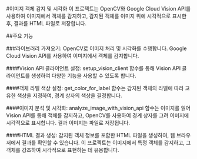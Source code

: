 #이미지 객체 감지 및 시각화
이 프로젝트는 OpenCV와 Google Cloud Vision API를 사용하여 이미지에서 객체를 감지하고, 감지된 객체를 이미지 위에 시각적으로 표시한 후, 결과를 HTML 파일로 저장합니다.

##주요 기능

###라이브러리 가져오기:
OpenCV로 이미지 처리 및 시각화를 수행합니다.
Google Cloud Vision API를 사용하여 이미지에서 객체를 감지합니다.

####Vision API 클라이언트 설정:
setup_vision_client 함수를 통해 Vision API 클라이언트를 생성하여 다양한 기능을 사용할 수 있도록 합니다.

####객체 라벨 색상 설정:
get_color_for_label 함수는 감지된 객체의 라벨에 따라 고유한 색상을 지정하여, 경계 상자의 색상을 결정합니다.

####이미지 분석 및 시각화:
analyze_image_with_vision_api 함수는 이미지를 읽어 Vision API를 통해 객체를 감지하고, OpenCV를 사용하여 경계 상자를 그려 이미지에 시각적으로 표시합니다. 결과 이미지는 파일로 저장됩니다.

####HTML 결과 생성:
감지된 객체 정보를 포함한 HTML 파일을 생성하여, 웹 브라우저에서 결과를 확인할 수 있습니다.
이 프로젝트는 이미지에서 특정 객체를 감지하고, 그 객체를 강조하여 시각적으로 표현하는 데 유용합니다.
